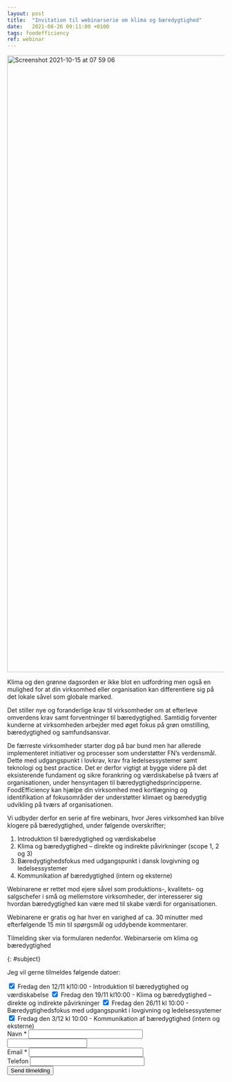 ```yaml
---
layout: post
title:  "Invitation til webinarserie om klima og bæredygtighed"
date:   2021-08-26 09:11:00 +0100
tags: foodefficiency
ref: webinar
---
```


<img width="1424" alt="Screenshot 2021-10-15 at 07 59 06" src="https://user-images.githubusercontent.com/75361000/137440046-f11da098-5d02-40c5-8ccd-7fe4b6fe4b64.png">

Klima og den grønne dagsorden er ikke blot en udfordring men også en mulighed for at din virksomhed eller organisation kan differentiere sig på det lokale såvel som globale marked.

Det stiller nye og foranderlige krav til virksomheder om at efterleve omverdens krav samt forventninger til bæredygtighed. Samtidig forventer kunderne at virksomheden arbejder med øget fokus på grøn omstilling, bæredygtighed og samfundsansvar.

De færreste virksomheder starter dog på bar bund men har allerede implementeret initiativer og processer som understøtter FN’s verdensmål. Dette med udgangspunkt i lovkrav, krav fra ledelsessystemer samt teknologi og best practice. Det er derfor vigtigt at bygge videre på det eksisterende fundament og sikre forankring og værdiskabelse på tværs af organisationen, under hensyntagen til bæredygtighedsprincipperne.
FoodEfficiency kan hjælpe din virksomhed med kortlægning og identifikation af fokusområder der understøtter klimaet og bæredygtig udvikling på tværs af organisationen.

Vi udbyder derfor en serie af fire webinars, hvor Jeres virksomhed kan blive klogere på bæredygtighed, under følgende overskrifter;

 1. Introduktion til bæredygtighed og værdiskabelse
 2. Klima og bæredygtighed – direkte og indirekte påvirkninger (scope 1, 2 og 3)
 3. Bæredygtighedsfokus med udgangspunkt i dansk lovgivning og ledelsessystemer
 4. Kommunikation af bæredygtighed (intern og eksterne)

Webinarene er rettet mod ejere såvel som produktions-, kvalitets- og salgschefer i små og mellemstore virksomheder, der interesserer sig hvordan bæredygtighed kan være med til skabe værdi for organisationen.

Webinarene er gratis og har hver en varighed af ca. 30 minutter med efterfølgende 15 min til spørgsmål og uddybende kommentarer.

Tilmelding sker via formularen nedenfor.
Webinarserie om klima og bæredygtighed

{: #subject}

Jeg vil gerne tilmeldes følgende datoer:

<div>
  <label class="checkbox field">
      <input type="checkbox" name="12/11-2021" checked />
      <span>Fredag den 12/11 kl10:00 - Introduktion til bæredygtighed og værdiskabelse</span>
  </label>
  <label class="checkbox field">
      <input type="checkbox" name="19/1-2021" checked />
      <span>Fredag den 19/11 kl10:00 - Klima og bæredygtighed – direkte og indirekte påvirkninger</span>
  </label>
  <label class="checkbox field">
      <input type="checkbox" name26/11-2021" checked />
      <span>Fredag den 26/11 kl 10:00 - Bæredygtighedsfokus med udgangspunkt i lovgivning og ledelsessystemer</span>
  </label>
  <label class="checkbox field">
      <input type="checkbox" name="3/11-2021" checked />
      <span>Fredag den 3/12 kl 10:00 - Kommunikation af bæredygtighed (intern og eksterne)</span>
  </label>
</div>
<!-- <div class="field message_field">
  <label class="placeholder-fallback" for="inquiry_message">Besked *</label>
  <textarea cols="40" id="inquiry_message" name="message" placeholder="Specielle forhold vedr. tilmelding" rows="8"></textarea>
</div> -->
<div class="field">
  <label class="placeholder-fallback" for="inquiry_name">Navn *</label>
  <input class="text" id="inquiry_name" name="name" placeholder="" required="required" size="30" type="text">
</div>
<input id="lastname" class="offscreen" name="lastname" tabindex="-1" type="text" value="">
<div class="field">
  <label class="placeholder-fallback" for="inquiry_email">Email *</label>
  <input class="text email" id="inquiry_email" name="email" placeholder="" required="required" size="30" type="email">
</div>
<div class="field">
  <label class="placeholder-fallback" for="inquiry_phone">Telefon</label>
  <input class="text phone" id="inquiry_phone" name="phone" placeholder="" size="30" type="phone">
</div>
<div class="actions">
  <input class="btn btn-success" id="contact_submit" name="commit" type="submit" value="Send tilmelding">
</div>

<script type="text/javascript"> function clearInquiryForm() { // document.getElementById("inquiry_message").value = ""; document.getElementById("inquiry_name").value = ""; document.getElementById("inquiry_email").value = ""; document.getElementById("inquiry_phone").value = ""; }

// ContactUs API document.getElementById("contact_submit").addEventListener("click", function(event){ event.preventDefault()

const locale = document.getElementById("locale").value; const checkedBoxes = document.querySelectorAll('input[type=checkbox]:checked'); var message = "Tilmelding til følgende events:\n"; checkedBoxes .forEach((input) => { message = message + " * " + input.name + "\n"; }); const subject = document.getElementById("subject").innerText; const name = document.getElementById("inquiry_name").value; const lastname = document.getElementById("lastname").value; const email = document.getElementById("inquiry_email").value; const phone = document.getElementById("inquiry_phone").value; const data = { locale, message, subject, name, lastname, email, phone } const url = 'https://fb65cne4o6.execute-api.eu-central-1.amazonaws.com/send'; const headers = { 'Access-Control-Allow-Origin': '*', 'Access-Control-Allow-Credentials': true, } axios.post(url, data, headers).then(res => { alert('Mange tak for din tilmelding. Vi vil vende tilbage snarest muligt.'); clearInquiryForm(); }).catch(err => { console.log(err) alert("Der skete en fejl. Check om du har udfyldt felterne: besked, navn, email og telefon samt om du har netforbindelse."); }) return true; }); </script>
<script src="https://cdnjs.cloudflare.com/ajax/libs/axios/0.18.0/axios.min.js"></script>
